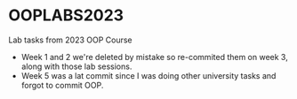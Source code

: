 # OOPLABS2023
Lab tasks from 2023 OOP Course

- Week 1 and 2 we're deleted by mistake so re-commited them on week 3, along with those lab sessions.
- Week 5 was a lat commit since I was doing other university tasks and forgot to commit OOP.
